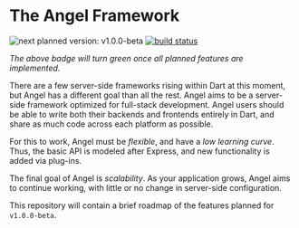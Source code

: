 # The Angel Framework

![next planned version: v1.0.0-beta](https://img.shields.io/badge/next%20release-v1.0.0--beta-blue.svg)
[![build status](https://travis-ci.org/angel-dart/roadmap.svg)](https://travis-ci.org/angel-dart/roadmap)

*The above badge will turn green once all planned features are implemented.*

There are a few server-side frameworks rising within Dart at this moment, but Angel has a different goal than all the rest.
Angel aims to be a server-side framework optimized for full-stack development. Angel users should be able to write both
their backends and frontends entirely in Dart, and share as much code across each platform as possible.

For this to work, Angel must be *flexible*, and have a *low learning curve*. Thus, the basic API is modeled after Express, and
new functionality is added via plug-ins.

The final goal of Angel is *scalability*. As your application grows, Angel aims to continue working, with little or no change in
server-side configuration.

This repository will contain a brief roadmap of the features planned for `v1.0.0-beta`.


